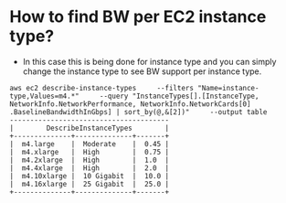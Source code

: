 # How to find BW per EC2 instance type?

- In this case this is being done for instance type <m4> and you can simply change the instance type to see BW support per instance type.

```
aws ec2 describe-instance-types     --filters "Name=instance-type,Values=m4.*"     --query "InstanceTypes[].[InstanceType, NetworkInfo.NetworkPerformance, NetworkInfo.NetworkCards[0]
.BaselineBandwidthInGbps] | sort_by(@,&[2])"     --output table
---------------------------------------
|        DescribeInstanceTypes        |
+--------------+--------------+-------+
|  m4.large    |  Moderate    |  0.45 |
|  m4.xlarge   |  High        |  0.75 |
|  m4.2xlarge  |  High        |  1.0  |
|  m4.4xlarge  |  High        |  2.0  |
|  m4.10xlarge |  10 Gigabit  |  10.0 |
|  m4.16xlarge |  25 Gigabit  |  25.0 |
+--------------+--------------+-------+
```